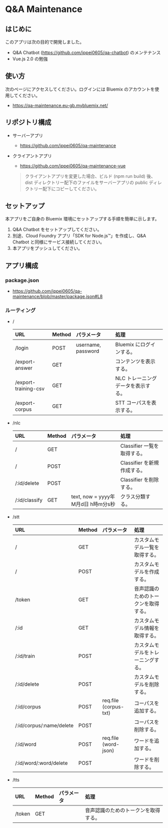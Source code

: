 # Q&A Maintenance

## はじめに
このアプリは次の目的で開発しました。
* Q&A Chatbot (https://github.com/ippei0605/qa-chatbot) のメンテナンス
* Vue.js 2.0 の勉強

## 使い方
次のページにアクセスしてください。ログインには Bluemix のアカウントを使用してください。
* https://qa-maintenance.eu-gb.mybluemix.net/

## リポジトリ構成
* サーバーアプリ
    - https://github.com/ippei0605/qa-maintenance
* クライアントアプリ
    - https://github.com/ippei0605/qa-maintenance-vue

    > クライアントアプリを変更した場合、ビルド (npm run build) 後、dist ディレクトリー配下のファイルをサーバーアプリの public ディレクトリー配下にコピーしてください。
    
## セットアップ
本アプリをご自身の Bluemix 環境にセットアップする手順を簡単に示します。

1. Q&A Chatbot をセットアップしてください。
1. 別途、Cloud Foundry アプリ「SDK for Node.js™」を作成し、Q&A Chatbot と同様にサービス接続してください。
1. 本アプリをプッシュしてください。

## アプリ構成

### package.json
* https://github.com/ippei0605/qa-maintenance/blob/master/package.json#L8

### ルーティング
* /

    | URL                      | Method | パラメータ             | 処理           　               |
    | :----------------------- | :----- | :-------------------- |:------------------------------ |
    | /login                   | POST   | username, password    | Bluemix にログインする。         |
    | /export-answer           | GET    |                       | コンテンツを表示する。            |
    | /export-training-csv     | GET    |                       | NLC トレーニングデータを表示する。 |
    | /export-corpus           | GET    |                       | STT コーパスを表示する。          |

* /nlc

    | URL                      | Method | パラメータ                        | 処理           　               |
    | :----------------------- | :----- | :------------------------------- |:------------------------------ |
    | /                        | GET    |                                  | Classifier 一覧を取得する。      |
    | /                        | POST   |                                  | Classifier を新規作成する。      |
    | /:id/delete              | POST   |                                  | Classifier を削除する。         |
    | /:id/classify            | GET    | text, now = yyyy年M月d日 h時m分s秒 | クラス分類する。                 |

* /stt

    | URL                      | Method | パラメータ             | 処理           　               |
    | :----------------------- | :----- | :-------------------- |:------------------------------ |
    | /                        | GET    |                       | カスタムモデル一覧を取得する。     |
    | /                        | POST   |                       | カスタムモデルを作成する。        |
    | /token                   | GET    |                       | 音声認識のためのトークンを取得する。|
    | /:id                     | GET    |                       | カスタムモデル情報を取得する。     |
    | /:id/train               | POST   |                       | カスタムモデルをトレーニングする。 |
    | /:id/delete              | POST   |                       | カスタムモデルを削除する。        |
    | /:id/corpus              | POST   | req.file (corpus-txt) | コーパスを追加する。             |
    | /:id/corpus/:name/delete | POST   |                       | コーパスを削除する。             |
    | /:id/word                | POST   | req.file (word-json)  | ワードを追加する。               |
    | /:id/word/:word/delete   | POST   |                       | ワードを削除する。               |

* /tts

    | URL                      | Method | パラメータ             | 処理           　               |
    | :----------------------- | :----- | :-------------------- |:------------------------------ |
    | /token                   | GET    |                       | 音声認識のためのトークンを取得する。|

